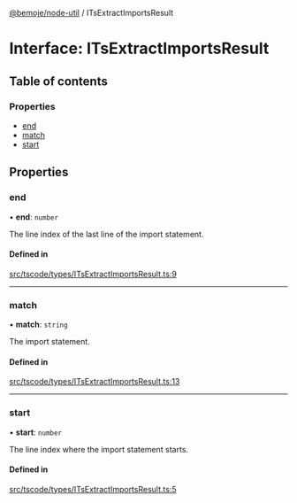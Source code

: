 [@bemoje/node-util](/docs/md/index.md) / ITsExtractImportsResult

# Interface: ITsExtractImportsResult

## Table of contents

### Properties

- [end](/docs/md/interfaces/ITsExtractImportsResult.md#end)
- [match](/docs/md/interfaces/ITsExtractImportsResult.md#match)
- [start](/docs/md/interfaces/ITsExtractImportsResult.md#start)

## Properties

### end

• **end**: `number`

The line index of the last line of the import statement.

#### Defined in

[src/tscode/types/ITsExtractImportsResult.ts:9](https://github.com/bemoje/bemoje-node-util/blob/b545282/src/tscode/types/ITsExtractImportsResult.ts#L9)

___

### match

• **match**: `string`

The import statement.

#### Defined in

[src/tscode/types/ITsExtractImportsResult.ts:13](https://github.com/bemoje/bemoje-node-util/blob/b545282/src/tscode/types/ITsExtractImportsResult.ts#L13)

___

### start

• **start**: `number`

The line index where the import statement starts.

#### Defined in

[src/tscode/types/ITsExtractImportsResult.ts:5](https://github.com/bemoje/bemoje-node-util/blob/b545282/src/tscode/types/ITsExtractImportsResult.ts#L5)
